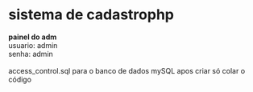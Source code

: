 # sistema de cadastrophp
<strong>painel do adm</strong> <br>
usuario: admin <br>
senha: admin <br> <br>
access_control.sql para o banco de dados mySQL apos criar só colar o código 
